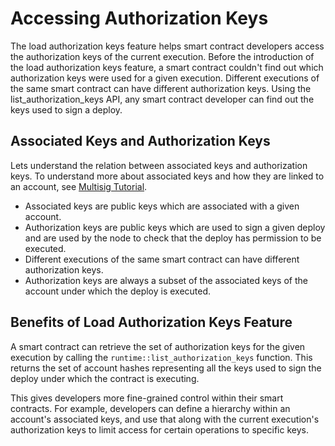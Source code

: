 
# Accessing Authorization Keys
The load authorization keys feature helps smart contract developers access the authorization keys of the current execution. Before the introduction of the load authorization keys feature, a smart contract couldn't find out which authorization keys were used for a given execution. Different executions of the same smart contract can have different authorization keys. Using the list_authorization_keys API, any smart contract developer can find out the keys used to sign a deploy. 

## Associated Keys and Authorization Keys
Lets understand the relation between associated keys and authorization keys. To understand more about associated keys and how they are linked to an account, see [Multisig Tutorial](tutorials/multi-sig/example.md).

- Associated keys are public keys which are associated with a given account.
- Authorization keys are public keys which are used to sign a given deploy and are used by the node to check that the deploy has permission to be executed.
- Different executions of the same smart contract can have different authorization keys.
- Authorization keys are always a subset of the associated keys of the account under which the deploy is executed.

## Benefits of Load Authorization Keys Feature
A smart contract can retrieve the set of authorization keys for the given execution by calling the `runtime::list_authorization_keys` function.  This returns the set of account hashes representing all the keys used to sign the deploy under which the contract is executing.

This gives developers more fine-grained control within their smart contracts.  For example, developers can define a hierarchy within an account's associated keys, and use that along with the current execution's authorization keys to limit access for certain operations to specific keys.

